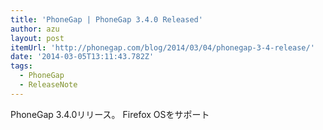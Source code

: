 ```yaml
---
title: 'PhoneGap | PhoneGap 3.4.0 Released'
author: azu
layout: post
itemUrl: 'http://phonegap.com/blog/2014/03/04/phonegap-3-4-release/'
date: '2014-03-05T13:11:43.782Z'
tags:
  - PhoneGap
  - ReleaseNote
---
```

PhoneGap 3.4.0リリース。
Firefox OSをサポート
